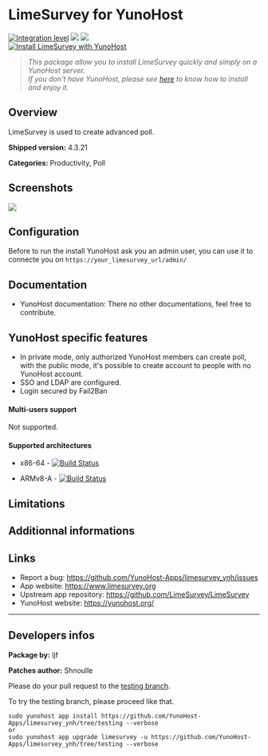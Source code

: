 # LimeSurvey for YunoHost

[![Integration level](https://dash.yunohost.org/integration/limesurvey.svg)](https://dash.yunohost.org/appci/app/limesurvey) ![](https://ci-apps.yunohost.org/ci/badges/limesurvey.status.svg) ![](https://ci-apps.yunohost.org/ci/badges/limesurvey.maintain.svg)  
[![Install LimeSurvey with YunoHost](https://install-app.yunohost.org/install-with-yunohost.png)](https://install-app.yunohost.org/?app=limesurvey)

> *This package allow you to install LimeSurvey quickly and simply on a YunoHost server.  
If you don't have YunoHost, please see [here](https://yunohost.org/#/install) to know how to install and enjoy it.*

## Overview
LimeSurvey is used to create advanced poll.

**Shipped version:** 4.3.21

**Categories:** Productivity, Poll

## Screenshots

![](https://www.limesurvey.org/images/news/LimeSurvey3Beta/generalsettings.PNG)

## Configuration

Before to run the install YunoHost ask you an admin user, you can use it to connecte you on `https://your_limesurvey_url/admin/`

## Documentation

* YunoHost documentation: There no other documentations, feel free to contribute.

## YunoHost specific features

* In private mode, only authorized YunoHost members can create poll, with the public mode, it's possible to create account to people with no YunoHost account. 
* SSO and LDAP are configured.
* Login secured by Fail2Ban

#### Multi-users support

Not supported.

#### Supported architectures

* x86-64 - [![Build Status](https://ci-apps.yunohost.org/ci/logs/limesurvey%20%28Apps%29.svg)](https://ci-apps.yunohost.org/ci/apps/limesurvey/)

* ARMv8-A - [![Build Status](https://ci-apps-arm.yunohost.org/ci/logs/limesurvey%20%28Apps%29.svg)](https://ci-apps-arm.yunohost.org/ci/apps/limesurvey/)

## Limitations

## Additionnal informations

## Links

 * Report a bug: https://github.com/YunoHost-Apps/limesurvey_ynh/issues
 * App website: https://www.limesurvey.org
 * Upstream app repository: https://github.com/LimeSurvey/LimeSurvey
 * YunoHost website: https://yunohost.org/

---

## Developers infos

**Package by:** ljf

**Patches author:** Shnoulle

Please do your pull request to the [testing branch](https://github.com/YunoHost-Apps/limesurvey_ynh/tree/testing).

To try the testing branch, please proceed like that.
```
sudo yunohost app install https://github.com/YunoHost-Apps/limesurvey_ynh/tree/testing --verbose
or
sudo yunohost app upgrade limesurvey -u https://github.com/YunoHost-Apps/limesurvey_ynh/tree/testing --verbose
```
